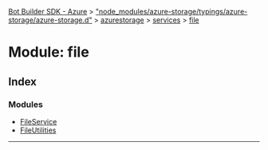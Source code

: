 [Bot Builder SDK - Azure](../README.md) > ["node_modules/azure-storage/typings/azure-storage/azure-storage.d"](../modules/_node_modules_azure_storage_typings_azure_storage_azure_storage_d_.md) > [azurestorage](../modules/_node_modules_azure_storage_typings_azure_storage_azure_storage_d_.azurestorage.md) > [services](../modules/_node_modules_azure_storage_typings_azure_storage_azure_storage_d_.azurestorage.services.md) > [file](../modules/_node_modules_azure_storage_typings_azure_storage_azure_storage_d_.azurestorage.services.file.md)



# Module: file

## Index

### Modules

* [FileService](_node_modules_azure_storage_typings_azure_storage_azure_storage_d_.azurestorage.services.file.fileservice.md)
* [FileUtilities](_node_modules_azure_storage_typings_azure_storage_azure_storage_d_.azurestorage.services.file.fileutilities.md)



---
